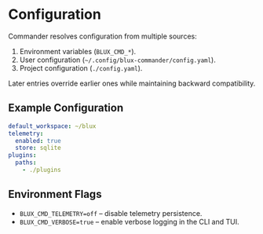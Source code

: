 # Configuration

Commander resolves configuration from multiple sources:

1. Environment variables (`BLUX_CMD_*`).
2. User configuration (`~/.config/blux-commander/config.yaml`).
3. Project configuration (`./config.yaml`).

Later entries override earlier ones while maintaining backward compatibility.

## Example Configuration

```yaml
default_workspace: ~/blux
telemetry:
  enabled: true
  store: sqlite
plugins:
  paths:
    - ./plugins
```

## Environment Flags

- `BLUX_CMD_TELEMETRY=off` – disable telemetry persistence.
- `BLUX_CMD_VERBOSE=true` – enable verbose logging in the CLI and TUI.
